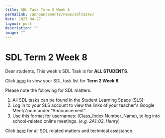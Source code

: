 ```yaml
---
title: SDL Task Term 2 Week 6
permalink: /announcements/news/sdltasks/
date: 2023-04-27
layout: post
description: ""
image: ""
---
```

# SDL Term 2 Week 8
Dear students, 
This week's SDL Task is for **ALL STUDENTS.**

Click [here](https://sites.google.com/moe.edu.sg/bbss-student-link/sdl-matters/summary-tasks) to view your SDL task list for **Term 2 Week 8**.

Please note the following for SDL matters:
1. All SDL tasks can be found in the Student Learning Space (SLS):
2. Log in to your SLS account to view the links of your teacher's Google Meet/Zoom under "Announcement".
3. Use this format for usernames: (Class_Index Number_Name), to log into school-related online meetings. (*e.g. 2A1_02_Henry*)

Click [here](https://www.bukitbatoksec.moe.edu.sg/useful-resources/Students/fhbl-seek-discover-and-learn-sdl-fhbl-matters/) for all SDL related matters and technical assistance.